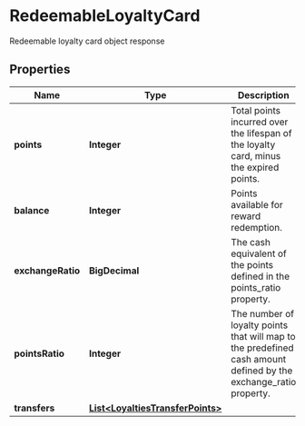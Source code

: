 

# RedeemableLoyaltyCard

Redeemable loyalty card object response

## Properties

| Name | Type | Description |
|------------ | ------------- | ------------- |
|**points** | **Integer** | Total points incurred over the lifespan of the loyalty card, minus the expired points. |
|**balance** | **Integer** | Points available for reward redemption. |
|**exchangeRatio** | **BigDecimal** | The cash equivalent of the points defined in the points_ratio property. |
|**pointsRatio** | **Integer** | The number of loyalty points that will map to the predefined cash amount defined by the exchange_ratio property. |
|**transfers** | [**List&lt;LoyaltiesTransferPoints&gt;**](LoyaltiesTransferPoints.md) |  |



